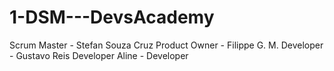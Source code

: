 # 1-DSM---DevsAcademy
Scrum Master - Stefan Souza Cruz 
Product Owner - Filippe G. M. 
Developer - Gustavo Reis 
Developer Aline - Developer

